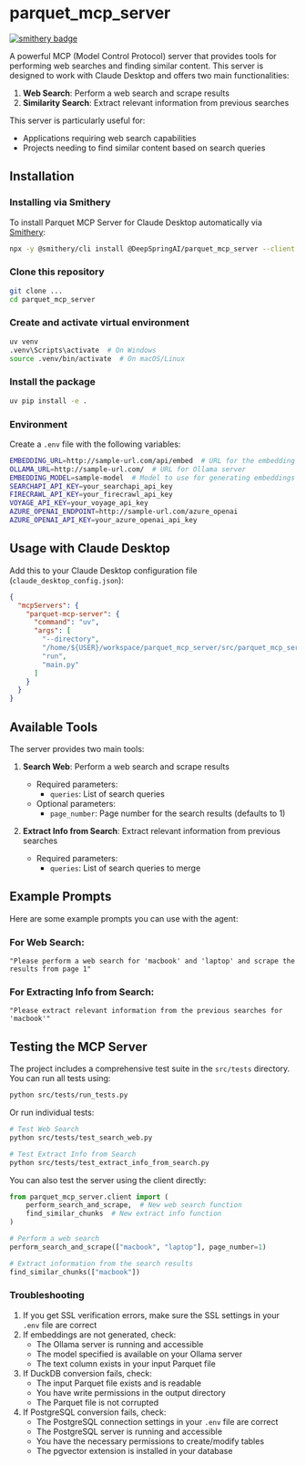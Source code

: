 # parquet_mcp_server
[![smithery badge](https://smithery.ai/badge/@DeepSpringAI/parquet_mcp_server)](https://smithery.ai/server/@DeepSpringAI/parquet_mcp_server)

A powerful MCP (Model Control Protocol) server that provides tools for performing web searches and finding similar content. This server is designed to work with Claude Desktop and offers two main functionalities:

1. **Web Search**: Perform a web search and scrape results
2. **Similarity Search**: Extract relevant information from previous searches

This server is particularly useful for:
- Applications requiring web search capabilities
- Projects needing to find similar content based on search queries

## Installation

### Installing via Smithery

To install Parquet MCP Server for Claude Desktop automatically via [Smithery](https://smithery.ai/server/@DeepSpringAI/parquet_mcp_server):

```bash
npx -y @smithery/cli install @DeepSpringAI/parquet_mcp_server --client claude
```

### Clone this repository

```bash
git clone ...
cd parquet_mcp_server
```

### Create and activate virtual environment

```bash
uv venv
.venv\Scripts\activate  # On Windows
source .venv/bin/activate  # On macOS/Linux
```

### Install the package

```bash
uv pip install -e .
```

### Environment

Create a `.env` file with the following variables:

```bash
EMBEDDING_URL=http://sample-url.com/api/embed  # URL for the embedding service
OLLAMA_URL=http://sample-url.com/  # URL for Ollama server
EMBEDDING_MODEL=sample-model  # Model to use for generating embeddings
SEARCHAPI_API_KEY=your_searchapi_api_key
FIRECRAWL_API_KEY=your_firecrawl_api_key
VOYAGE_API_KEY=your_voyage_api_key
AZURE_OPENAI_ENDPOINT=http://sample-url.com/azure_openai
AZURE_OPENAI_API_KEY=your_azure_openai_api_key
```

## Usage with Claude Desktop

Add this to your Claude Desktop configuration file (`claude_desktop_config.json`):

```json
{
  "mcpServers": {
    "parquet-mcp-server": {
      "command": "uv",
      "args": [
        "--directory",
        "/home/${USER}/workspace/parquet_mcp_server/src/parquet_mcp_server",
        "run",
        "main.py"
      ]
    }
  }
}
```

## Available Tools

The server provides two main tools:

1. **Search Web**: Perform a web search and scrape results
   - Required parameters:
     - `queries`: List of search queries
   - Optional parameters:
     - `page_number`: Page number for the search results (defaults to 1)

2. **Extract Info from Search**: Extract relevant information from previous searches
   - Required parameters:
     - `queries`: List of search queries to merge

## Example Prompts

Here are some example prompts you can use with the agent:

### For Web Search:
```
"Please perform a web search for 'macbook' and 'laptop' and scrape the results from page 1"
```

### For Extracting Info from Search:
```
"Please extract relevant information from the previous searches for 'macbook'"
```

## Testing the MCP Server

The project includes a comprehensive test suite in the `src/tests` directory. You can run all tests using:

```bash
python src/tests/run_tests.py
```

Or run individual tests:

```bash
# Test Web Search
python src/tests/test_search_web.py

# Test Extract Info from Search
python src/tests/test_extract_info_from_search.py
```

You can also test the server using the client directly:

```python
from parquet_mcp_server.client import (
    perform_search_and_scrape,  # New web search function
    find_similar_chunks  # New extract info function
)

# Perform a web search
perform_search_and_scrape(["macbook", "laptop"], page_number=1)

# Extract information from the search results
find_similar_chunks(["macbook"])
```

### Troubleshooting

1. If you get SSL verification errors, make sure the SSL settings in your `.env` file are correct
2. If embeddings are not generated, check:
   - The Ollama server is running and accessible
   - The model specified is available on your Ollama server
   - The text column exists in your input Parquet file
3. If DuckDB conversion fails, check:
   - The input Parquet file exists and is readable
   - You have write permissions in the output directory
   - The Parquet file is not corrupted
4. If PostgreSQL conversion fails, check:
   - The PostgreSQL connection settings in your `.env` file are correct
   - The PostgreSQL server is running and accessible
   - You have the necessary permissions to create/modify tables
   - The pgvector extension is installed in your database